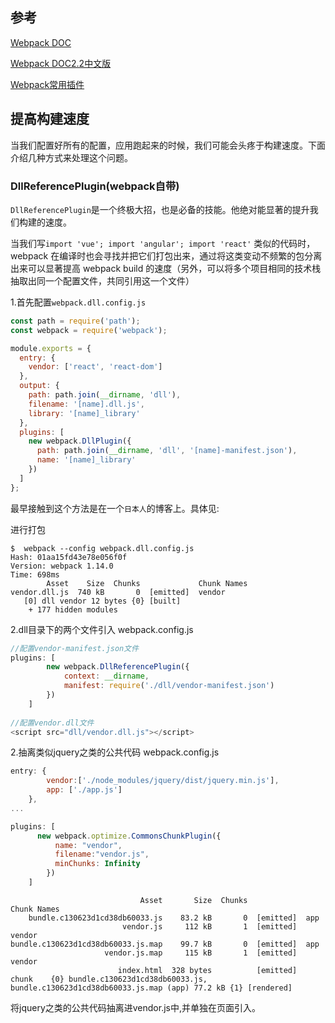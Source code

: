 ## 参考
[Webpack DOC](https://webpack.github.io/docs/l)

[Webpack DOC2.2中文版](http://www.css88.com/doc/webpack2/)

[Webpack常用插件](https://github.com/webpack/docs/wiki/)

## 提高构建速度
当我们配置好所有的配置，应用跑起来的时候，我们可能会头疼于构建速度。下面介绍几种方式来处理这个问题。
### DllReferencePlugin(webpack自带)

`DllReferencePlugin`是一个终极大招，也是必备的技能。他绝对能显著的提升我们构建的速度。

当我们写`import 'vue'; import 'angular'; import 'react'` 类似的代码时，webpack 在编译时也会寻找并把它们打包出来，通过将这类变动不频繁的包分离出来可以显著提高 webpack build 的速度（另外，可以将多个项目相同的技术栈抽取出同一个配置文件，共同引用这一个文件）

1.首先配置`webpack.dll.config.js`
```js
const path = require('path');
const webpack = require('webpack');

module.exports = {
  entry: {
    vendor: ['react', 'react-dom']
  },
  output: {
    path: path.join(__dirname, 'dll'),
    filename: '[name].dll.js',
    library: '[name]_library'
  },
  plugins: [
    new webpack.DllPlugin({
      path: path.join(__dirname, 'dll', '[name]-manifest.json'),
      name: '[name]_library'
    })
  ]
};

```
最早接触到这个方法是在一个`日本人`的博客上。具体见:

进行打包
```
$  webpack --config webpack.dll.config.js
Hash: 01aa15fd43e78e056f0f
Version: webpack 1.14.0
Time: 698ms
        Asset    Size  Chunks             Chunk Names
vendor.dll.js  740 kB       0  [emitted]  vendor
   [0] dll vendor 12 bytes {0} [built]
    + 177 hidden modules
```

2.dll目录下的两个文件引入
webpack.config.js
```js
//配置vendor-manifest.json文件
plugins: [      
        new webpack.DllReferencePlugin({
            context: __dirname,
            manifest: require('./dll/vendor-manifest.json')
        })
    ]
    
//配置vendor.dll文件
<script src="dll/vendor.dll.js"></script>
```

2.抽离类似jquery之类的公共代码
webpack.config.js
```js
entry: {
        vendor:['./node_modules/jquery/dist/jquery.min.js'],
        app: ['./app.js']
    },
...

plugins: [
      new webpack.optimize.CommonsChunkPlugin({
          name: "vendor",
          filename:"vendor.js",
          minChunks: Infinity
        })
    ]
```
```
                             Asset       Size  Chunks             Chunk Names
    bundle.c130623d1cd38db60033.js    83.2 kB       0  [emitted]  app
                         vendor.js     112 kB       1  [emitted]  vendor
bundle.c130623d1cd38db60033.js.map    99.7 kB       0  [emitted]  app
                     vendor.js.map     115 kB       1  [emitted]  vendor
                        index.html  328 bytes          [emitted]
chunk    {0} bundle.c130623d1cd38db60033.js, bundle.c130623d1cd38db60033.js.map (app) 77.2 kB {1} [rendered]
```
将jquery之类的公共代码抽离进vendor.js中,并单独在页面引入。
